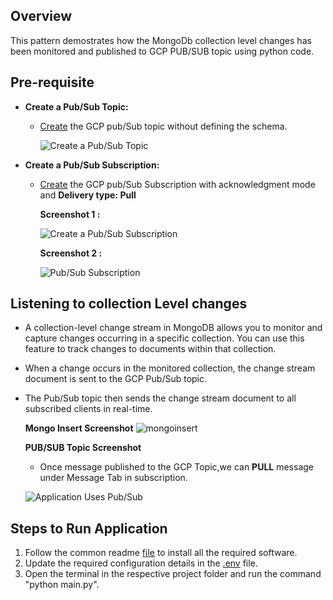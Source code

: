 ## Overview
   This pattern demostrates how the MongoDb collection level changes has been monitored  and published to GCP PUB/SUB topic using python code.
   
## Pre-requisite
- **Create a Pub/Sub Topic:**
  * [Create](https://cloud.google.com/pubsub/docs/create-topic#create_a_topic_2) the GCP pub/Sub topic without defining the schema.
  
    ![Create a Pub/Sub Topic](https://github.com/mongodb-partners/MongoDb-BigQuery-Workshops/assets/109083730/80958e4f-e677-4976-a359-cedf101e6109)

- **Create a Pub/Sub Subscription:**
  * [Create](https://cloud.google.com/pubsub/docs/create-subscription#create_a_pull_subscription) the GCP pub/Sub Subscription with acknowledgment mode and **Delivery type: Pull** 

    **Screenshot 1 :**

    ![Create a Pub/Sub Subscription](https://github.com/mongodb-partners/MongoDb-BigQuery-Workshops/assets/109083730/c5c1ef20-8718-404c-ac2b-b8beca99e208)

    **Screenshot 2 :**
  
    ![Pub/Sub Subscription](https://github.com/mongodb-partners/MongoDb-BigQuery-Workshops/assets/109083730/20f4a3e9-5dd0-4b7d-8cf4-69e207c0dd1f)

## Listening to collection Level changes
- A collection-level change stream in MongoDB allows you to monitor and capture changes occurring in a specific collection. You can use this feature to track changes to documents within that collection.
- When a change occurs in the monitored collection, the change stream document is sent to the GCP Pub/Sub topic.
- The Pub/Sub topic then sends the change stream document to all subscribed clients in real-time.

  **Mongo Insert Screenshot**
  ![mongoinsert](https://github.com/mongodb-partners/MongoDb-BigQuery-Workshops/assets/109083730/d8fd8be4-006a-4fa7-99d5-8352a5998027)

  **PUB/SUB Topic Screenshot**

  - Once message published to the GCP Topic,we can **PULL** message under Message Tab in subscription.
    
  ![Application Uses Pub/Sub](https://github.com/mongodb-partners/MongoDb-BigQuery-Workshops/assets/109083730/8a2ba2e6-e090-494e-892a-8ff1a9ccaac6)

## Steps to Run Application
1. Follow the common readme [file](https://github.com/mongodb-partners/MongoDb-BigQuery-Workshops/blob/dev_bq-workshop_demo/README.md) to install all the required software.
2. Update the required configuration details in the  [.env](https://github.com/mongodb-partners/MongoDb-BigQuery-Workshops/blob/dev_bq-workshop_demo/CollectionLevelPubSub/.env) file.
3. Open the terminal in the respective project folder and run the command "python main.py".
